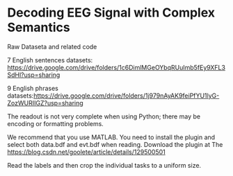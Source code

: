 # Decoding EEG Signal with Complex Semantics
Raw Dataseta and related code

7 English sentences datasets: https://drive.google.com/drive/folders/1c6DimlMGeOYbqRUuImb5fEy9XFL3SdHl?usp=sharing

9 English phrases datasets:https://drive.google.com/drive/folders/1j979nAyAK9feiPfYU1lyG-ZozWURIIGZ?usp=sharing


The readout is not very complete when using Python; there may be encoding or formatting problems.

We recommend that you use MATLAB.
You need to install the plugin and select both data.bdf and evt.bdf when reading.
Download the plugin at The https://blog.csdn.net/goolete/article/details/129500501

Read the labels and then crop the individual tasks to a uniform size.
